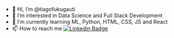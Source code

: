 - 👋 Hi, I’m @tiagofukugauti
- 👀 I’m interested in Data Science and Full Stack Development 
- 🌱 I’m currently learning ML, Python, HTML, CSS, JS and React
- 📫 How to reach me [![Linkedin Badge](https://img.shields.io/badge/-LinkedIn-blue?style=flat-square&logo=Linkedin&logoColor=white&link=https://www.linkedin.com/in/tiagofukugauti/)](https://www.linkedin.com/in/tiagofukugauti/)

<!---
tiagofukugauti/tiagofukugauti is a ✨ special ✨ repository because its `README.md` (this file) appears on your GitHub profile.
You can click the Preview link to take a look at your changes.
--->

